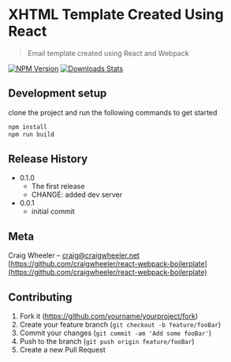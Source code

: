 # XHTML Template Created Using React 
> Email template created using React and Webpack

[![NPM Version][npm-image]][npm-url]
[![Downloads Stats][npm-downloads]][npm-url]

## Development setup

clone the project and run the following commands to get started

```sh
npm install
npm run build
```

## Release History

* 0.1.0
    * The first release
    * CHANGE: added dev server
* 0.0.1
    * initial commit

## Meta

Craig Wheeler – craig@craigwheeler.net
[https://github.com/craigwheeler/react-webpack-boilerplate](https://github.com/craigwheeler/react-webpack-boilerplate)

## Contributing

1. Fork it (<https://github.com/yourname/yourproject/fork>)
2. Create your feature branch (`git checkout -b feature/fooBar`)
3. Commit your changes (`git commit -am 'Add some fooBar'`)
4. Push to the branch (`git push origin feature/fooBar`)
5. Create a new Pull Request

<!-- Markdown link & img dfn's -->
[npm-image]: https://img.shields.io/npm/v/datadog-metrics.svg?style=flat-square
[npm-url]: https://npmjs.org/package/datadog-metrics
[npm-downloads]: https://img.shields.io/npm/dm/datadog-metrics.svg?style=flat-square
[travis-image]: https://img.shields.io/travis/dbader/node-datadog-metrics/master.svg?style=flat-square
[travis-url]: https://travis-ci.org/dbader/node-datadog-metrics
[wiki]: https://github.com/yourname/yourproject/wiki
